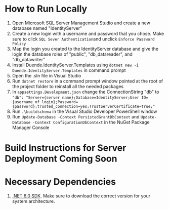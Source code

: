 # How to Run Locally
1. Open Microsoft SQL Server Management Studio and create a new database named "IdentityServer"
2. Create a new login with a username and password that you chose. Make sure to click ```SQL Sever Authentication```and unclick ```Enforce Password Policy```
3. Map the login you created to the IdentityServer database and give the login the database roles of "public", "db_datareader", and "db_datawriter"
1. Install Duende.IdentityServer.Templates using ```dotnet new -i Duende.IdentityServer.Templates``` in command prompt
1. Open the .sln file in Visual Studio
1. Run ```dotnet restore``` in a command prompt window pointed at the root of the project folder to reinstall all the needed packages 
2. In ```appsettings.Development.json``` change the ConnectionString "db" to ```"db": "Server={server name};Database=IdentityServer;User ID={username of login};Password={password};trusted_connection=yes;TrustServerCertificate=true;"```
1. Run ```.\buildschema``` in the Visual Studio Developer PowerShell window
1. Run ```Update-Database -Context PersistedGrantDbContext``` and ```Update-Database -Context ConfigurationDbContext``` in the NuGet Package Manager Console


# Build Instructions for Server Deployment Coming Soon

# Necessary Dependencies
1. [.NET 6.0 SDK](https://dotnet.microsoft.com/en-us/download/dotnet/6.0). Make sure to download the correct version for your system architecture.
